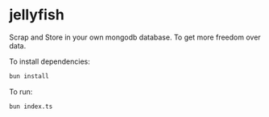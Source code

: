 # jellyfish

Scrap and Store in your own mongodb database. To get more freedom over data.

To install dependencies:

```bash
bun install
```

To run:

```bash
bun index.ts
```
